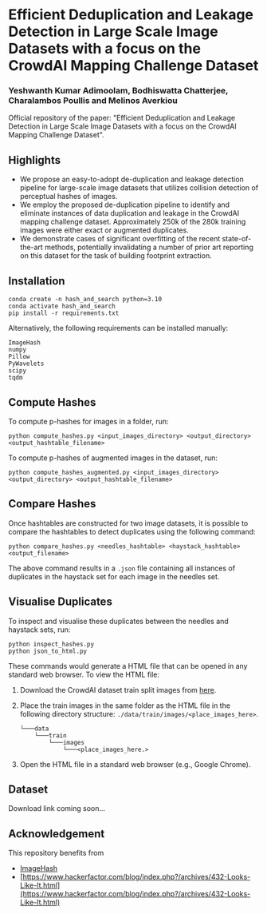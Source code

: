 # Efficient Deduplication and Leakage Detection in Large Scale Image Datasets with a focus on the CrowdAI Mapping Challenge Dataset

### Yeshwanth Kumar Adimoolam, Bodhiswatta Chatterjee, Charalambos Poullis and Melinos Averkiou


Official repository of the paper: "Efficient Deduplication and Leakage Detection in Large Scale Image Datasets with a focus on the CrowdAI Mapping Challenge Dataset".

## Highlights
- We propose an easy-to-adopt de-duplication and leakage detection pipeline for large-scale image datasets that utilizes collision detection of perceptual hashes of images.
- We employ the proposed de-duplication pipeline to identify and eliminate instances of data duplication and leakage in the CrowdAI mapping challenge dataset. Approximately 250k of the 280k training images were either exact or augmented duplicates.
- We demonstrate cases of significant overfitting of the recent state-of-the-art methods, potentially invalidating a number of prior art reporting on this dataset for the task of building footprint extraction.

## Installation

```
conda create -n hash_and_search python=3.10
conda activate hash_and_search
pip install -r requirements.txt
```
Alternatively, the following requirements can be installed manually:
```
ImageHash
numpy
Pillow
PyWavelets
scipy
tqdm
```

## Compute Hashes
To compute p-hashes for images in a folder, run:

```
python compute_hashes.py <input_images_directory> <output_directory> <output_hashtable_filename>
```

To compute p-hashes of augmented images in the dataset, run:
```
python compute_hashes_augmented.py <input_images_directory> <output_directory> <output_hashtable_filename>
```

## Compare Hashes
Once hashtables are constructed for two image datasets, it is possible to compare the hashtables to detect duplicates using the following command:
```
python compare_hashes.py <needles_hashtable> <haystack_hashtable> <output_filename>
```
The above command results in a `.json` file containing all instances of duplicates in the haystack set for each image in the needles set.

## Visualise Duplicates
To inspect and visualise these duplicates between the needles and haystack sets, run:

```
python inspect_hashes.py
python json_to_html.py
```
These commands would generate a HTML file that can be opened in any standard web browser. To view the HTML file:

1. Download the CrowdAI dataset train split images from [here](https://www.aicrowd.com/challenges/mapping-challenge/dataset_files).
2. Place the train images in the same folder as the HTML file in the following directory structure: `./data/train/images/<place_images_here>`.
    ```
    └───data
        └───train
            └───images
                └───<place_images_here.>
    ```

3. Open the HTML file in a standard web browser (e.g., Google Chrome).

## Dataset

Download link coming soon...
<!-- Download the deduplicated and corrected subset of the CrowdAI dataset [here](). -->

<!-- ## Citation
If you find our work useful in your research, please consider citing:
```

``` -->

## Acknowledgement
This repository benefits from
- [ImageHash](https://github.com/JohannesBuchner/imagehash)
- [https://www.hackerfactor.com/blog/index.php?/archives/432-Looks-Like-It.html](https://www.hackerfactor.com/blog/index.php?/archives/432-Looks-Like-It.html)
<!-- - [hawp](https://github.com/cherubicXN/hawp) -->
<!-- - [hawp](https://github.com/cherubicXN/hawp) -->
<!-- - [hawp](https://github.com/cherubicXN/hawp) -->
<!-- - [hawp](https://github.com/cherubicXN/hawp) -->